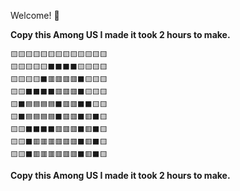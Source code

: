 Welcome! 👋

**Copy this Among US I made it took 2 hours to make.**
```
🟨🟨🟨🟨🟨🟨🟨🟨🟨🟨🟨🟨🟨
🟨🟨🟨🟨🟨⬛⬛⬛⬛🟨🟨🟨🟨
🟨🟨🟨🟨⬛🟥🟥🟥🟥⬛🟨🟨🟨
🟨🟨⬛⬛⬛⬛🟥🟥🟥⬛🟨🟨🟨
🟨⬛🟦🟦🟦🟦⬛🟥🟥⬛⬛🟨🟨
🟨⬛🟦🟦🟦🟦⬛🟥🟥⬛🟥⬛🟨
🟨🟨⬛⬛⬛⬛🟥🟥🟥⬛🟥⬛🟨
🟨🟨⬛🟥🟥🟥🟥🟥🟥⬛🟥⬛🟨
🟨🟨⬛🟥🟥🟥🟥🟥🟥⬛🟥⬛🟨
```
**Copy this Among US I made it took 2 hours to make.**
